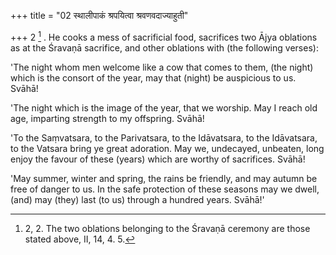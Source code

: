 +++
title = "02 स्थालीपाकं श्रपयित्वा श्रवणवदाज्याहुती"

+++
2 [^1] . He cooks a mess of sacrificial food, sacrifices two Ājya oblations as at the Śravaṇā sacrifice, and other oblations with (the following verses):


[^1]:  2, 2. The two oblations belonging to the Śravaṇā ceremony are those stated above, II, 14, 4. 5.


'The night whom men welcome like a cow that comes to them, (the night) which is the consort of the year, may that (night) be auspicious to us. Svāhā!

'The night which is the image of the year, that we worship. May I reach old age, imparting strength to my offspring. Svāhā!

'To the Saṃvatsara, to the Parivatsara, to the Idāvatsara, to the Idāvatsara, to the Vatsara bring ye great adoration. May we, undecayed, unbeaten, long enjoy the favour of these (years) which are worthy of sacrifices. Svāhā!

'May summer, winter and spring, the rains be friendly, and may autumn be free of danger to us. In the safe protection of these seasons may we dwell, (and) may (they) last (to us) through a hundred years. Svāhā!'
